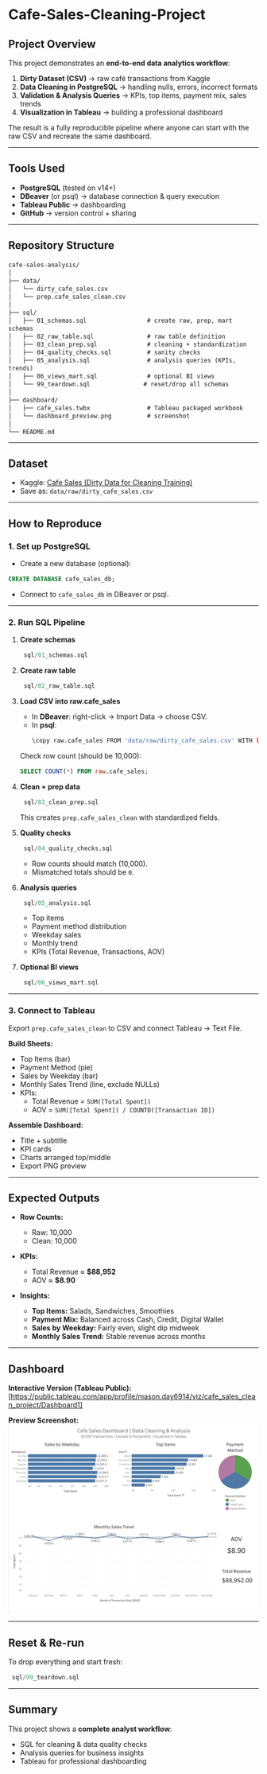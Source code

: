 # Cafe-Sales-Cleaning-Project

##  Project Overview  
This project demonstrates an **end-to-end data analytics workflow**:  

1. **Dirty Dataset (CSV)** → raw café transactions from Kaggle  
2. **Data Cleaning in PostgreSQL** → handling nulls, errors, incorrect formats  
3. **Validation & Analysis Queries** → KPIs, top items, payment mix, sales trends  
4. **Visualization in Tableau** → building a professional dashboard  

The result is a fully reproducible pipeline where anyone can start with the raw CSV and recreate the same dashboard.  

---

##  Tools Used  
- **PostgreSQL** (tested on v14+)  
- **DBeaver** (or psql) → database connection & query execution  
- **Tableau Public** → dashboarding  
- **GitHub** → version control + sharing  

---

##  Repository Structure  

```
cafe-sales-analysis/
│
├── data/
│   └── dirty_cafe_sales.csv
│   └── prep.cafe_sales_clean.csv   
│
├── sql/
│   ├── 01_schemas.sql                 # create raw, prep, mart schemas
│   ├── 02_raw_table.sql               # raw table definition
│   ├── 03_clean_prep.sql              # cleaning + standardization
│   ├── 04_quality_checks.sql          # sanity checks
│   ├── 05_analysis.sql                # analysis queries (KPIs, trends)
│   ├── 06_views_mart.sql              # optional BI views
│   └── 99_teardown.sql               # reset/drop all schemas
│
├── dashboard/
│   ├── cafe_sales.twbx                # Tableau packaged workbook
│   └── dashboard_preview.png          # screenshot
│
└── README.md
```

---

##   Dataset  
- Kaggle: [Cafe Sales (Dirty Data for Cleaning Training)](https://www.kaggle.com/datasets/ahmedmohamed2003/cafe-sales-dirty-data-for-cleaning-training)  
- Save as: `data/raw/dirty_cafe_sales.csv`  

---

##  How to Reproduce  

### 1. Set up PostgreSQL  
- Create a new database (optional):  
```sql
CREATE DATABASE cafe_sales_db;
```
- Connect to `cafe_sales_db` in DBeaver or psql.  

---

### 2. Run SQL Pipeline  

1. **Create schemas**  
   ```sql
    sql/01_schemas.sql
   ```

2. **Create raw table**  
   ```sql
    sql/02_raw_table.sql
   ```

3. **Load CSV into raw.cafe_sales**  
   - In **DBeaver**: right-click → Import Data → choose CSV.  
   - In **psql**:  
     ```bash
     \copy raw.cafe_sales FROM 'data/raw/dirty_cafe_sales.csv' WITH (FORMAT csv, HEADER true);
     ```

   Check row count (should be 10,000):  
   ```sql
   SELECT COUNT(*) FROM raw.cafe_sales;
   ```

4. **Clean + prep data**  
   ```sql
    sql/03_clean_prep.sql
   ```

   This creates `prep.cafe_sales_clean` with standardized fields.

5. **Quality checks**  
   ```sql
    sql/04_quality_checks.sql
   ```
   - Row counts should match (10,000).  
   - Mismatched totals should be `0`.  

6. **Analysis queries**  
   ```sql
    sql/05_analysis.sql
   ```
   - Top items  
   - Payment method distribution  
   - Weekday sales  
   - Monthly trend  
   - KPIs (Total Revenue, Transactions, AOV)  

7. **Optional BI views**  
   ```sql
    sql/06_views_mart.sql
   ```

---

### 3. Connect to Tableau  

Export `prep.cafe_sales_clean` to CSV and connect Tableau → Text File.   

**Build Sheets:**  
- Top Items (bar)  
- Payment Method (pie)  
- Sales by Weekday (bar)  
- Monthly Sales Trend (line, exclude NULLs)  
- KPIs:  
  - Total Revenue = `SUM([Total Spent])`  
  - AOV = `SUM([Total Spent]) / COUNTD([Transaction ID])`  

**Assemble Dashboard:**  
- Title + subtitle  
- KPI cards  
- Charts arranged top/middle  
- Export PNG preview  

---

##  Expected Outputs  

- **Row Counts:**  
  - Raw: 10,000  
  - Clean: 10,000  

- **KPIs:**  
  - Total Revenue ≈ **$88,952**   
  - AOV ≈ **$8.90**  

- **Insights:**  
  - **Top Items:** Salads, Sandwiches, Smoothies  
  - **Payment Mix:** Balanced across Cash, Credit, Digital Wallet  
  - **Sales by Weekday:** Fairly even, slight dip midweek  
  - **Monthly Sales Trend:** Stable revenue across months  

---

##  Dashboard  

**Interactive Version (Tableau Public):** [https://public.tableau.com/app/profile/mason.day6914/viz/cafe_sales_clean_project/Dashboard1]  

**Preview Screenshot:**  
![Dashboard Preview](dashboard/dashboard_preview.png)  

---

##  Reset & Re-run  
To drop everything and start fresh:  
```sql
 sql/99_teardown.sql
```

---

##  Summary  
This project shows a **complete analyst workflow**:  

- SQL for cleaning & data quality checks  
- Analysis queries for business insights  
- Tableau for professional dashboarding  
